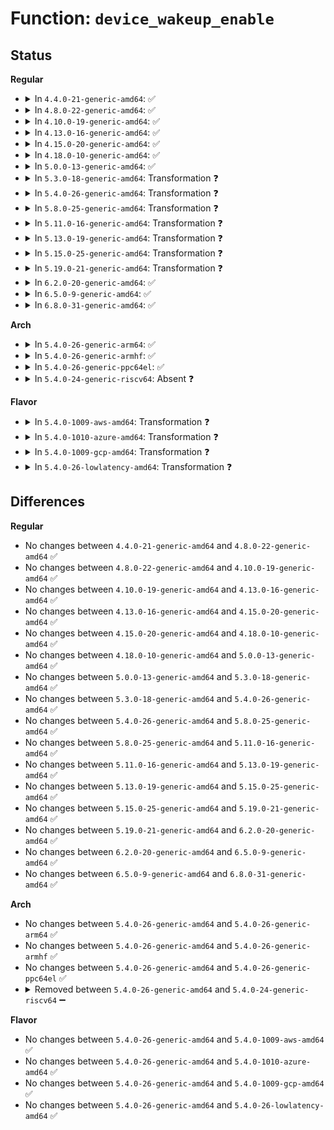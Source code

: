 # Function: <code>device_wakeup_enable</code>

## Status
<b>Regular</b>
<ul>
<li>
<details>
<summary>In <code>4.4.0-21-generic-amd64</code>: ✅</summary>

```c
int device_wakeup_enable(struct device * dev)
```

```json
{
  "name": "device_wakeup_enable",
  "collision_type": "Unique Global",
  "inline_type": "No",
  "funcs": [
    {
      "addr": 18446744071584465984,
      "name": "device_wakeup_enable",
      "external": true,
      "loc": "drivers/base/power/wakeup.c:259",
      "file": "drivers/base/power/wakeup.c",
      "inline": "seen, unknown",
      "caller_inline": [],
      "caller_func": [
        "drivers/base/power/wakeup.c:device_set_wakeup_enable",
        "drivers/usb/core/hcd-pci.c:usb_hcd_pci_probe",
        "drivers/usb/dwc2/hcd.c:dwc2_hcd_init",
        "drivers/usb/host/ehci-platform.c:ehci_platform_probe",
        "drivers/usb/host/ohci-platform.c:ohci_platform_probe"
      ]
    }
  ],
  "symbols": [
    {
      "addr": 18446744071584465984,
      "name": "device_wakeup_enable",
      "section": ".text",
      "bind": "STB_GLOBAL",
      "size": 199
    }
  ]
}
```
</details>
</li>
<li>
<details>
<summary>In <code>4.8.0-22-generic-amd64</code>: ✅</summary>

```c
int device_wakeup_enable(struct device * dev)
```

```json
{
  "name": "device_wakeup_enable",
  "collision_type": "Unique Global",
  "inline_type": "No",
  "funcs": [
    {
      "addr": 18446744071584802512,
      "name": "device_wakeup_enable",
      "external": true,
      "loc": "drivers/base/power/wakeup.c:261",
      "file": "drivers/base/power/wakeup.c",
      "inline": "seen, unknown",
      "caller_inline": [],
      "caller_func": [
        "drivers/base/power/wakeup.c:device_set_wakeup_enable",
        "drivers/usb/core/hcd-pci.c:usb_hcd_pci_probe",
        "drivers/usb/dwc2/hcd.c:dwc2_hcd_init",
        "drivers/usb/host/ehci-platform.c:ehci_platform_probe",
        "drivers/usb/host/ohci-platform.c:ohci_platform_probe"
      ]
    }
  ],
  "symbols": [
    {
      "addr": 18446744071584802512,
      "name": "device_wakeup_enable",
      "section": ".text",
      "bind": "STB_GLOBAL",
      "size": 228
    }
  ]
}
```
</details>
</li>
<li>
<details>
<summary>In <code>4.10.0-19-generic-amd64</code>: ✅</summary>

```c
int device_wakeup_enable(struct device * dev)
```

```json
{
  "name": "device_wakeup_enable",
  "collision_type": "Unique Global",
  "inline_type": "No",
  "funcs": [
    {
      "addr": 18446744071584994512,
      "name": "device_wakeup_enable",
      "external": true,
      "loc": "drivers/base/power/wakeup.c:261",
      "file": "drivers/base/power/wakeup.c",
      "inline": "seen, unknown",
      "caller_inline": [],
      "caller_func": [
        "drivers/base/power/wakeup.c:device_set_wakeup_enable",
        "drivers/usb/core/hcd-pci.c:usb_hcd_pci_probe",
        "drivers/usb/dwc2/hcd.c:dwc2_hcd_init",
        "drivers/usb/host/ehci-platform.c:ehci_platform_probe",
        "drivers/usb/host/ohci-platform.c:ohci_platform_probe"
      ]
    }
  ],
  "symbols": [
    {
      "addr": 18446744071584994512,
      "name": "device_wakeup_enable",
      "section": ".text",
      "bind": "STB_GLOBAL",
      "size": 228
    }
  ]
}
```
</details>
</li>
<li>
<details>
<summary>In <code>4.13.0-16-generic-amd64</code>: ✅</summary>

```c
int device_wakeup_enable(struct device * dev)
```

```json
{
  "name": "device_wakeup_enable",
  "collision_type": "Unique Global",
  "inline_type": "No",
  "funcs": [
    {
      "addr": 18446744071585079488,
      "name": "device_wakeup_enable",
      "external": true,
      "loc": "drivers/base/power/wakeup.c:263",
      "file": "drivers/base/power/wakeup.c",
      "inline": "seen, unknown",
      "caller_inline": [],
      "caller_func": [
        "drivers/base/power/wakeup.c:device_set_wakeup_enable",
        "drivers/usb/core/hcd-pci.c:usb_hcd_pci_probe",
        "drivers/usb/dwc2/hcd.c:dwc2_hcd_init",
        "drivers/usb/host/ehci-platform.c:ehci_platform_probe",
        "drivers/usb/host/ohci-platform.c:ohci_platform_probe"
      ]
    }
  ],
  "symbols": [
    {
      "addr": 18446744071585079488,
      "name": "device_wakeup_enable",
      "section": ".text",
      "bind": "STB_GLOBAL",
      "size": 228
    }
  ]
}
```
</details>
</li>
<li>
<details>
<summary>In <code>4.15.0-20-generic-amd64</code>: ✅</summary>

```c
int device_wakeup_enable(struct device * dev)
```

```json
{
  "name": "device_wakeup_enable",
  "collision_type": "Unique Global",
  "inline_type": "No",
  "funcs": [
    {
      "addr": 18446744071585502832,
      "name": "device_wakeup_enable",
      "external": true,
      "loc": "drivers/base/power/wakeup.c:263",
      "file": "drivers/base/power/wakeup.c",
      "inline": "seen, unknown",
      "caller_inline": [],
      "caller_func": [
        "drivers/base/power/wakeup.c:device_set_wakeup_enable",
        "drivers/usb/core/hcd-pci.c:usb_hcd_pci_probe",
        "drivers/usb/dwc2/hcd.c:dwc2_hcd_init",
        "drivers/usb/host/ehci-platform.c:ehci_platform_probe",
        "drivers/usb/host/ohci-platform.c:ohci_platform_probe"
      ]
    }
  ],
  "symbols": [
    {
      "addr": 18446744071585502832,
      "name": "device_wakeup_enable",
      "section": ".text",
      "bind": "STB_GLOBAL",
      "size": 228
    }
  ]
}
```
</details>
</li>
<li>
<details>
<summary>In <code>4.18.0-10-generic-amd64</code>: ✅</summary>

```c
int device_wakeup_enable(struct device * dev)
```

```json
{
  "name": "device_wakeup_enable",
  "collision_type": "Unique Global",
  "inline_type": "No",
  "funcs": [
    {
      "addr": 18446744071585747616,
      "name": "device_wakeup_enable",
      "external": true,
      "loc": "drivers/base/power/wakeup.c:267",
      "file": "drivers/base/power/wakeup.c",
      "inline": "seen, unknown",
      "caller_inline": [],
      "caller_func": [
        "drivers/base/power/wakeup.c:device_set_wakeup_enable",
        "drivers/usb/core/hcd-pci.c:usb_hcd_pci_probe",
        "drivers/usb/dwc2/hcd.c:dwc2_hcd_init",
        "drivers/usb/host/ehci-platform.c:ehci_platform_probe",
        "drivers/usb/host/ohci-platform.c:ohci_platform_probe"
      ]
    }
  ],
  "symbols": [
    {
      "addr": 18446744071585747616,
      "name": "device_wakeup_enable",
      "section": ".text",
      "bind": "STB_GLOBAL",
      "size": 280
    }
  ]
}
```
</details>
</li>
<li>
<details>
<summary>In <code>5.0.0-13-generic-amd64</code>: ✅</summary>

```c
int device_wakeup_enable(struct device * dev)
```

```json
{
  "name": "device_wakeup_enable",
  "collision_type": "Unique Global",
  "inline_type": "No",
  "funcs": [
    {
      "addr": 18446744071585880336,
      "name": "device_wakeup_enable",
      "external": true,
      "loc": "drivers/base/power/wakeup.c:273",
      "file": "drivers/base/power/wakeup.c",
      "inline": "seen, unknown",
      "caller_inline": [],
      "caller_func": [
        "drivers/pci/pci-acpi.c:pci_acpi_setup",
        "drivers/base/power/wakeup.c:device_set_wakeup_enable",
        "drivers/usb/core/hcd-pci.c:usb_hcd_pci_probe",
        "drivers/usb/dwc2/hcd.c:dwc2_hcd_init",
        "drivers/usb/host/ehci-platform.c:ehci_platform_probe",
        "drivers/usb/host/ohci-platform.c:ohci_platform_probe"
      ]
    }
  ],
  "symbols": [
    {
      "addr": 18446744071585880336,
      "name": "device_wakeup_enable",
      "section": ".text",
      "bind": "STB_GLOBAL",
      "size": 280
    }
  ]
}
```
</details>
</li>
<li>
<details>
<summary>In <code>5.3.0-18-generic-amd64</code>: Transformation ❓</summary>

```c
int device_wakeup_enable(struct device * dev)
```

```json
{
  "name": "device_wakeup_enable",
  "collision_type": "Unique Global",
  "inline_type": "No",
  "funcs": [
    {
      "addr": 0,
      "name": "device_wakeup_enable",
      "external": true,
      "loc": "drivers/base/power/wakeup.c:257",
      "file": "drivers/base/power/wakeup.c",
      "inline": "seen, unknown",
      "caller_inline": [],
      "caller_func": [
        "drivers/pci/pci-acpi.c:pci_acpi_setup",
        "drivers/base/power/wakeup.c:device_set_wakeup_enable",
        "drivers/usb/core/hcd-pci.c:usb_hcd_pci_probe",
        "drivers/usb/dwc2/hcd.c:dwc2_hcd_init",
        "drivers/usb/host/ehci-platform.c:ehci_platform_probe",
        "drivers/usb/host/ohci-platform.c:ohci_platform_probe"
      ]
    }
  ],
  "symbols": [
    {
      "addr": 18446744071586118768,
      "name": "device_wakeup_enable.cold",
      "section": ".text",
      "bind": "STB_LOCAL",
      "size": 20
    },
    {
      "addr": 18446744071586117424,
      "name": "device_wakeup_enable",
      "section": ".text",
      "bind": "STB_GLOBAL",
      "size": 281
    }
  ]
}
```
</details>
</li>
<li>
<details>
<summary>In <code>5.4.0-26-generic-amd64</code>: Transformation ❓</summary>

```c
int device_wakeup_enable(struct device * dev)
```

```json
{
  "name": "device_wakeup_enable",
  "collision_type": "Unique Global",
  "inline_type": "No",
  "funcs": [
    {
      "addr": 0,
      "name": "device_wakeup_enable",
      "external": true,
      "loc": "drivers/base/power/wakeup.c:277",
      "file": "drivers/base/power/wakeup.c",
      "inline": "seen, unknown",
      "caller_inline": [],
      "caller_func": [
        "drivers/pci/pci-acpi.c:pci_acpi_setup",
        "drivers/base/power/wakeup.c:device_set_wakeup_enable",
        "drivers/usb/core/hcd-pci.c:usb_hcd_pci_probe",
        "drivers/usb/dwc2/hcd.c:dwc2_hcd_init",
        "drivers/usb/host/ehci-platform.c:ehci_platform_probe",
        "drivers/usb/host/ohci-platform.c:ohci_platform_probe"
      ]
    }
  ],
  "symbols": [
    {
      "addr": 18446744071586266234,
      "name": "device_wakeup_enable.cold",
      "section": ".text",
      "bind": "STB_LOCAL",
      "size": 20
    },
    {
      "addr": 18446744071586264912,
      "name": "device_wakeup_enable",
      "section": ".text",
      "bind": "STB_GLOBAL",
      "size": 274
    }
  ]
}
```
</details>
</li>
<li>
<details>
<summary>In <code>5.8.0-25-generic-amd64</code>: Transformation ❓</summary>

```c
int device_wakeup_enable(struct device * dev)
```

```json
{
  "name": "device_wakeup_enable",
  "collision_type": "Unique Global",
  "inline_type": "No",
  "funcs": [
    {
      "addr": 0,
      "name": "device_wakeup_enable",
      "external": true,
      "loc": "drivers/base/power/wakeup.c:336",
      "file": "drivers/base/power/wakeup.c",
      "inline": "seen, unknown",
      "caller_inline": [],
      "caller_func": [
        "drivers/pci/pci-acpi.c:pci_acpi_setup",
        "drivers/base/power/wakeup.c:device_set_wakeup_enable",
        "drivers/usb/core/hcd-pci.c:usb_hcd_pci_probe",
        "drivers/usb/dwc2/hcd.c:dwc2_hcd_init",
        "drivers/usb/host/ehci-platform.c:ehci_platform_probe",
        "drivers/usb/host/ohci-platform.c:ohci_platform_probe"
      ]
    }
  ],
  "symbols": [
    {
      "addr": 18446744071587034957,
      "name": "device_wakeup_enable.cold",
      "section": ".text",
      "bind": "STB_LOCAL",
      "size": 20
    },
    {
      "addr": 18446744071587032992,
      "name": "device_wakeup_enable",
      "section": ".text",
      "bind": "STB_GLOBAL",
      "size": 274
    }
  ]
}
```
</details>
</li>
<li>
<details>
<summary>In <code>5.11.0-16-generic-amd64</code>: Transformation ❓</summary>

```c
int device_wakeup_enable(struct device * dev)
```

```json
{
  "name": "device_wakeup_enable",
  "collision_type": "Unique Global",
  "inline_type": "No",
  "funcs": [
    {
      "addr": 0,
      "name": "device_wakeup_enable",
      "external": true,
      "loc": "drivers/base/power/wakeup.c:336",
      "file": "drivers/base/power/wakeup.c",
      "inline": "seen, unknown",
      "caller_inline": [],
      "caller_func": [
        "drivers/pci/pci-acpi.c:pci_acpi_setup",
        "drivers/base/power/wakeup.c:device_set_wakeup_enable",
        "drivers/usb/core/hcd-pci.c:usb_hcd_pci_probe",
        "drivers/usb/dwc2/hcd.c:dwc2_hcd_init",
        "drivers/usb/host/ehci-platform.c:ehci_platform_probe",
        "drivers/usb/host/ohci-platform.c:ohci_platform_probe"
      ]
    }
  ],
  "symbols": [
    {
      "addr": 18446744071591489414,
      "name": "device_wakeup_enable.cold",
      "section": ".text",
      "bind": "STB_LOCAL",
      "size": 20
    },
    {
      "addr": 18446744071587116448,
      "name": "device_wakeup_enable",
      "section": ".text",
      "bind": "STB_GLOBAL",
      "size": 274
    }
  ]
}
```
</details>
</li>
<li>
<details>
<summary>In <code>5.13.0-19-generic-amd64</code>: Transformation ❓</summary>

```c
int device_wakeup_enable(struct device * dev)
```

```json
{
  "name": "device_wakeup_enable",
  "collision_type": "Unique Global",
  "inline_type": "No",
  "funcs": [
    {
      "addr": 0,
      "name": "device_wakeup_enable",
      "external": true,
      "loc": "drivers/base/power/wakeup.c:336",
      "file": "drivers/base/power/wakeup.c",
      "inline": "seen, unknown",
      "caller_inline": [],
      "caller_func": [
        "drivers/pci/pci-acpi.c:pci_acpi_setup",
        "drivers/base/power/wakeup.c:device_set_wakeup_enable",
        "drivers/usb/core/hcd-pci.c:usb_hcd_pci_probe",
        "drivers/usb/dwc2/hcd.c:dwc2_hcd_init",
        "drivers/usb/host/ehci-platform.c:ehci_platform_probe",
        "drivers/usb/host/ohci-platform.c:ohci_platform_probe"
      ]
    }
  ],
  "symbols": [
    {
      "addr": 18446744071591432429,
      "name": "device_wakeup_enable.cold",
      "section": ".text",
      "bind": "STB_LOCAL",
      "size": 20
    },
    {
      "addr": 18446744071587003360,
      "name": "device_wakeup_enable",
      "section": ".text",
      "bind": "STB_GLOBAL",
      "size": 274
    }
  ]
}
```
</details>
</li>
<li>
<details>
<summary>In <code>5.15.0-25-generic-amd64</code>: Transformation ❓</summary>

```c
int device_wakeup_enable(struct device * dev)
```

```json
{
  "name": "device_wakeup_enable",
  "collision_type": "Unique Global",
  "inline_type": "No",
  "funcs": [
    {
      "addr": 0,
      "name": "device_wakeup_enable",
      "external": true,
      "loc": "drivers/base/power/wakeup.c:337",
      "file": "drivers/base/power/wakeup.c",
      "inline": "seen, unknown",
      "caller_inline": [],
      "caller_func": [
        "drivers/pci/pci-acpi.c:pci_acpi_setup",
        "drivers/base/power/wakeup.c:device_set_wakeup_enable",
        "drivers/usb/core/hcd-pci.c:usb_hcd_pci_probe",
        "drivers/usb/dwc2/hcd.c:dwc2_hcd_init",
        "drivers/usb/host/ehci-platform.c:ehci_platform_probe",
        "drivers/usb/host/ohci-platform.c:ohci_platform_probe"
      ]
    }
  ],
  "symbols": [
    {
      "addr": 18446744071592492791,
      "name": "device_wakeup_enable.cold",
      "section": ".text",
      "bind": "STB_LOCAL",
      "size": 20
    },
    {
      "addr": 18446744071587569664,
      "name": "device_wakeup_enable",
      "section": ".text",
      "bind": "STB_GLOBAL",
      "size": 274
    }
  ]
}
```
</details>
</li>
<li>
<details>
<summary>In <code>5.19.0-21-generic-amd64</code>: Transformation ❓</summary>

```c
int device_wakeup_enable(struct device * dev)
```

```json
{
  "name": "device_wakeup_enable",
  "collision_type": "Unique Global",
  "inline_type": "No",
  "funcs": [
    {
      "addr": 0,
      "name": "device_wakeup_enable",
      "external": true,
      "loc": "drivers/base/power/wakeup.c:337",
      "file": "drivers/base/power/wakeup.c",
      "inline": "seen, unknown",
      "caller_inline": [],
      "caller_func": [
        "drivers/pci/pci-acpi.c:pci_acpi_setup",
        "drivers/base/power/wakeup.c:device_set_wakeup_enable",
        "drivers/usb/core/hcd-pci.c:usb_hcd_pci_probe",
        "drivers/usb/dwc2/hcd.c:dwc2_hcd_init",
        "drivers/usb/host/ehci-platform.c:ehci_platform_probe",
        "drivers/usb/host/ohci-platform.c:ohci_platform_probe"
      ]
    }
  ],
  "symbols": [
    {
      "addr": 18446744071594362862,
      "name": "device_wakeup_enable.cold",
      "section": ".text",
      "bind": "STB_LOCAL",
      "size": 20
    },
    {
      "addr": 18446744071588903792,
      "name": "device_wakeup_enable",
      "section": ".text",
      "bind": "STB_GLOBAL",
      "size": 288
    }
  ]
}
```
</details>
</li>
<li>
<details>
<summary>In <code>6.2.0-20-generic-amd64</code>: ✅</summary>

```c
int device_wakeup_enable(struct device * dev)
```

```json
{
  "name": "device_wakeup_enable",
  "collision_type": "Unique Global",
  "inline_type": "No",
  "funcs": [
    {
      "addr": 18446744071590415232,
      "name": "device_wakeup_enable",
      "external": true,
      "loc": "drivers/base/power/wakeup.c:337",
      "file": "drivers/base/power/wakeup.c",
      "inline": "seen, unknown",
      "caller_inline": [],
      "caller_func": [
        "kernel/time/alarmtimer.c:alarmtimer_rtc_add_device",
        "drivers/pci/pci-acpi.c:pci_acpi_setup",
        "drivers/acpi/scan.c:acpi_bus_scan_fixed",
        "drivers/acpi/button.c:acpi_button_add",
        "drivers/acpi/battery.c:acpi_battery_add",
        "drivers/base/power/wakeup.c:device_set_wakeup_enable",
        "drivers/mfd/max14577.c:max14577_i2c_probe",
        "drivers/mfd/max77843.c:max77843_probe",
        "drivers/mfd/max8925-i2c.c:max8925_probe",
        "drivers/mfd/max8997.c:max8997_i2c_probe",
        "drivers/mfd/max8998.c:max8998_i2c_probe",
        "drivers/mfd/tps6586x.c:tps6586x_irq_init",
        "drivers/usb/core/hcd-pci.c:usb_hcd_pci_probe",
        "drivers/usb/dwc2/hcd.c:dwc2_hcd_init",
        "drivers/usb/host/ehci-platform.c:ehci_platform_probe",
        "drivers/usb/host/ohci-platform.c:ohci_platform_probe",
        "drivers/rtc/rtc-cmos.c:cmos_do_probe",
        "drivers/i2c/i2c-core-base.c:i2c_device_probe",
        "drivers/power/supply/power_supply_core.c:__power_supply_register",
        "drivers/power/supply/charger-manager.c:charger_manager_probe"
      ]
    }
  ],
  "symbols": [
    {
      "addr": 18446744071590415232,
      "name": "device_wakeup_enable",
      "section": ".text",
      "bind": "STB_GLOBAL",
      "size": 305
    }
  ]
}
```
</details>
</li>
<li>
<details>
<summary>In <code>6.5.0-9-generic-amd64</code>: ✅</summary>

```c
int device_wakeup_enable(struct device * dev)
```

```json
{
  "name": "device_wakeup_enable",
  "collision_type": "Unique Global",
  "inline_type": "No",
  "funcs": [
    {
      "addr": 18446744071590734752,
      "name": "device_wakeup_enable",
      "external": true,
      "loc": "drivers/base/power/wakeup.c:332",
      "file": "drivers/base/power/wakeup.c",
      "inline": "seen, unknown",
      "caller_inline": [],
      "caller_func": [
        "kernel/time/alarmtimer.c:alarmtimer_rtc_add_device",
        "drivers/pci/pci-acpi.c:pci_acpi_setup",
        "drivers/acpi/scan.c:acpi_bus_scan_fixed",
        "drivers/acpi/button.c:acpi_button_add",
        "drivers/acpi/battery.c:acpi_battery_add",
        "drivers/base/power/wakeup.c:device_set_wakeup_enable",
        "drivers/mfd/max14577.c:max14577_i2c_probe",
        "drivers/mfd/max77843.c:max77843_probe",
        "drivers/mfd/max8925-i2c.c:max8925_probe",
        "drivers/mfd/max8997.c:max8997_i2c_probe",
        "drivers/mfd/max8998.c:max8998_i2c_probe",
        "drivers/mfd/tps6586x.c:tps6586x_irq_init",
        "drivers/usb/core/hcd-pci.c:usb_hcd_pci_probe",
        "drivers/usb/dwc2/hcd.c:dwc2_hcd_init",
        "drivers/usb/host/ehci-platform.c:ehci_platform_probe",
        "drivers/usb/host/ohci-platform.c:ohci_platform_probe",
        "drivers/rtc/rtc-cmos.c:cmos_do_probe",
        "drivers/i2c/i2c-core-base.c:i2c_device_probe",
        "drivers/power/supply/power_supply_core.c:__power_supply_register",
        "drivers/power/supply/charger-manager.c:charger_manager_probe"
      ]
    }
  ],
  "symbols": [
    {
      "addr": 18446744071590734752,
      "name": "device_wakeup_enable",
      "section": ".text",
      "bind": "STB_GLOBAL",
      "size": 305
    }
  ]
}
```
</details>
</li>
<li>
<details>
<summary>In <code>6.8.0-31-generic-amd64</code>: ✅</summary>

```c
int device_wakeup_enable(struct device * dev)
```

```json
{
  "name": "device_wakeup_enable",
  "collision_type": "Unique Global",
  "inline_type": "No",
  "funcs": [
    {
      "addr": 18446744071591096720,
      "name": "device_wakeup_enable",
      "external": true,
      "loc": "drivers/base/power/wakeup.c:332",
      "file": "drivers/base/power/wakeup.c",
      "inline": "seen, unknown",
      "caller_inline": [],
      "caller_func": [
        "kernel/time/alarmtimer.c:alarmtimer_rtc_add_device",
        "drivers/pci/pci-acpi.c:pci_acpi_setup",
        "drivers/acpi/scan.c:acpi_bus_scan_fixed",
        "drivers/acpi/button.c:acpi_button_add",
        "drivers/acpi/battery.c:acpi_battery_add",
        "drivers/base/power/wakeup.c:device_set_wakeup_enable",
        "drivers/mfd/max14577.c:max14577_i2c_probe",
        "drivers/mfd/max77843.c:max77843_probe",
        "drivers/mfd/max8925-i2c.c:max8925_probe",
        "drivers/mfd/max8997.c:max8997_i2c_probe",
        "drivers/mfd/max8998.c:max8998_i2c_probe",
        "drivers/mfd/tps6586x.c:tps6586x_irq_init",
        "drivers/usb/core/hcd-pci.c:usb_hcd_pci_probe",
        "drivers/usb/dwc2/hcd.c:dwc2_hcd_init",
        "drivers/usb/host/ehci-platform.c:ehci_platform_probe",
        "drivers/usb/host/ohci-platform.c:ohci_platform_probe",
        "drivers/rtc/rtc-cmos.c:cmos_do_probe",
        "drivers/i2c/i2c-core-base.c:i2c_device_probe",
        "drivers/power/supply/power_supply_core.c:__power_supply_register",
        "drivers/power/supply/charger-manager.c:charger_manager_probe"
      ]
    }
  ],
  "symbols": [
    {
      "addr": 18446744071591096720,
      "name": "device_wakeup_enable",
      "section": ".text",
      "bind": "STB_GLOBAL",
      "size": 305
    }
  ]
}
```
</details>
</li>
</ul>
<b>Arch</b>
<ul>
<li>
<details>
<summary>In <code>5.4.0-26-generic-arm64</code>: ✅</summary>

```c
int device_wakeup_enable(struct device * dev)
```

```json
{
  "name": "device_wakeup_enable",
  "collision_type": "Unique Global",
  "inline_type": "No",
  "funcs": [
    {
      "addr": 18446603336499088224,
      "name": "device_wakeup_enable",
      "external": true,
      "loc": "drivers/base/power/wakeup.c:277",
      "file": "drivers/base/power/wakeup.c",
      "inline": "seen, unknown",
      "caller_inline": [],
      "caller_func": [
        "drivers/pci/pci-acpi.c:pci_acpi_setup",
        "drivers/base/power/wakeup.c:device_set_wakeup_enable",
        "drivers/usb/core/hcd-pci.c:usb_hcd_pci_probe",
        "drivers/usb/dwc2/hcd.c:dwc2_hcd_init",
        "drivers/usb/host/ehci-orion.c:ehci_orion_drv_probe"
      ]
    }
  ],
  "symbols": [
    {
      "addr": 18446603336499088224,
      "name": "device_wakeup_enable",
      "section": ".text",
      "bind": "STB_GLOBAL",
      "size": 368
    }
  ]
}
```
</details>
</li>
<li>
<details>
<summary>In <code>5.4.0-26-generic-armhf</code>: ✅</summary>

```c
int device_wakeup_enable(struct device * dev)
```

```json
{
  "name": "device_wakeup_enable",
  "collision_type": "Unique Global",
  "inline_type": "No",
  "funcs": [
    {
      "addr": 3231640072,
      "name": "device_wakeup_enable",
      "external": true,
      "loc": "drivers/base/power/wakeup.c:277",
      "file": "drivers/base/power/wakeup.c",
      "inline": "seen, unknown",
      "caller_inline": [],
      "caller_func": [
        "drivers/base/power/wakeup.c:device_set_wakeup_enable",
        "drivers/usb/core/hcd-pci.c:usb_hcd_pci_probe",
        "drivers/usb/dwc2/hcd.c:dwc2_hcd_init",
        "drivers/usb/host/ehci-orion.c:ehci_orion_drv_probe",
        "drivers/usb/host/ehci-exynos.c:exynos_ehci_probe",
        "drivers/usb/host/ohci-hcd.c:ohci_hcd_tmio_drv_probe",
        "drivers/usb/host/ohci-hcd.c:ohci_hcd_sm501_drv_probe",
        "drivers/usb/host/ohci-exynos.c:exynos_ohci_probe",
        "drivers/usb/host/uhci-hcd.c:uhci_hcd_platform_probe",
        "drivers/usb/musb/musb_host.c:musb_host_setup"
      ]
    }
  ],
  "symbols": [
    {
      "addr": 3231640072,
      "name": "device_wakeup_enable",
      "section": ".text",
      "bind": "STB_GLOBAL",
      "size": 304
    }
  ]
}
```
</details>
</li>
<li>
<details>
<summary>In <code>5.4.0-26-generic-ppc64el</code>: ✅</summary>

```c
int device_wakeup_enable(struct device * dev)
```

```json
{
  "name": "device_wakeup_enable",
  "collision_type": "Unique Global",
  "inline_type": "No",
  "funcs": [
    {
      "addr": 13835058055292269808,
      "name": "device_wakeup_enable",
      "external": true,
      "loc": "drivers/base/power/wakeup.c:277",
      "file": "drivers/base/power/wakeup.c",
      "inline": "seen, unknown",
      "caller_inline": [],
      "caller_func": [
        "drivers/base/power/wakeup.c:device_set_wakeup_enable",
        "drivers/usb/core/hcd-pci.c:usb_hcd_pci_probe",
        "drivers/usb/dwc2/hcd.c:dwc2_hcd_init",
        "drivers/usb/host/ehci-hcd.c:ehci_hcd_ppc_of_probe"
      ]
    }
  ],
  "symbols": [
    {
      "addr": 13835058055292269808,
      "name": "device_wakeup_enable",
      "section": ".text",
      "bind": "STB_GLOBAL",
      "size": 484
    }
  ]
}
```
</details>
</li>
<li>
<details>
<summary>In <code>5.4.0-24-generic-riscv64</code>: Absent ❓</summary>

```json
{
  "name": "device_wakeup_enable",
  "collision_type": "Static Duplication",
  "inline_type": "Full",
  "funcs": [
    {
      "addr": 18446743936277232524,
      "name": "device_wakeup_enable",
      "external": false,
      "loc": "include/linux/pm_wakeup.h:138",
      "file": "drivers/usb/core/hcd-pci.c",
      "inline": "declared, inlined",
      "caller_inline": [
        "drivers/usb/core/hcd-pci.c:usb_hcd_pci_probe"
      ],
      "caller_func": []
    },
    {
      "addr": 18446743936277299344,
      "name": "device_wakeup_enable",
      "external": false,
      "loc": "include/linux/pm_wakeup.h:138",
      "file": "drivers/usb/dwc2/hcd.c",
      "inline": "declared, inlined",
      "caller_inline": [
        "drivers/usb/dwc2/hcd.c:dwc2_hcd_init"
      ],
      "caller_func": []
    }
  ],
  "symbols": []
}
```
</details>
</li>
</ul>
<b>Flavor</b>
<ul>
<li>
<details>
<summary>In <code>5.4.0-1009-aws-amd64</code>: Transformation ❓</summary>

```c
int device_wakeup_enable(struct device * dev)
```

```json
{
  "name": "device_wakeup_enable",
  "collision_type": "Unique Global",
  "inline_type": "No",
  "funcs": [
    {
      "addr": 0,
      "name": "device_wakeup_enable",
      "external": true,
      "loc": "drivers/base/power/wakeup.c:277",
      "file": "drivers/base/power/wakeup.c",
      "inline": "seen, unknown",
      "caller_inline": [],
      "caller_func": [
        "drivers/pci/pci-acpi.c:pci_acpi_setup",
        "drivers/base/power/wakeup.c:device_set_wakeup_enable",
        "drivers/usb/core/hcd-pci.c:usb_hcd_pci_probe",
        "drivers/usb/dwc2/hcd.c:dwc2_hcd_init",
        "drivers/usb/host/ehci-platform.c:ehci_platform_probe",
        "drivers/usb/host/ohci-platform.c:ohci_platform_probe"
      ]
    }
  ],
  "symbols": [
    {
      "addr": 18446744071586029482,
      "name": "device_wakeup_enable.cold",
      "section": ".text",
      "bind": "STB_LOCAL",
      "size": 20
    },
    {
      "addr": 18446744071586028224,
      "name": "device_wakeup_enable",
      "section": ".text",
      "bind": "STB_GLOBAL",
      "size": 223
    }
  ]
}
```
</details>
</li>
<li>
<details>
<summary>In <code>5.4.0-1010-azure-amd64</code>: Transformation ❓</summary>

```c
int device_wakeup_enable(struct device * dev)
```

```json
{
  "name": "device_wakeup_enable",
  "collision_type": "Unique Global",
  "inline_type": "No",
  "funcs": [
    {
      "addr": 0,
      "name": "device_wakeup_enable",
      "external": true,
      "loc": "drivers/base/power/wakeup.c:277",
      "file": "drivers/base/power/wakeup.c",
      "inline": "seen, unknown",
      "caller_inline": [],
      "caller_func": [
        "drivers/pci/pci-acpi.c:pci_acpi_setup",
        "drivers/base/power/wakeup.c:device_set_wakeup_enable",
        "drivers/usb/core/hcd-pci.c:usb_hcd_pci_probe"
      ]
    }
  ],
  "symbols": [
    {
      "addr": 18446744071585875498,
      "name": "device_wakeup_enable.cold",
      "section": ".text",
      "bind": "STB_LOCAL",
      "size": 20
    },
    {
      "addr": 18446744071585874192,
      "name": "device_wakeup_enable",
      "section": ".text",
      "bind": "STB_GLOBAL",
      "size": 262
    }
  ]
}
```
</details>
</li>
<li>
<details>
<summary>In <code>5.4.0-1009-gcp-amd64</code>: Transformation ❓</summary>

```c
int device_wakeup_enable(struct device * dev)
```

```json
{
  "name": "device_wakeup_enable",
  "collision_type": "Unique Global",
  "inline_type": "No",
  "funcs": [
    {
      "addr": 0,
      "name": "device_wakeup_enable",
      "external": true,
      "loc": "drivers/base/power/wakeup.c:277",
      "file": "drivers/base/power/wakeup.c",
      "inline": "seen, unknown",
      "caller_inline": [],
      "caller_func": [
        "drivers/pci/pci-acpi.c:pci_acpi_setup",
        "drivers/base/power/wakeup.c:device_set_wakeup_enable",
        "drivers/usb/core/hcd-pci.c:usb_hcd_pci_probe",
        "drivers/usb/dwc2/hcd.c:dwc2_hcd_init",
        "drivers/usb/host/ehci-platform.c:ehci_platform_probe",
        "drivers/usb/host/ohci-platform.c:ohci_platform_probe"
      ]
    }
  ],
  "symbols": [
    {
      "addr": 18446744071586216250,
      "name": "device_wakeup_enable.cold",
      "section": ".text",
      "bind": "STB_LOCAL",
      "size": 20
    },
    {
      "addr": 18446744071586214928,
      "name": "device_wakeup_enable",
      "section": ".text",
      "bind": "STB_GLOBAL",
      "size": 274
    }
  ]
}
```
</details>
</li>
<li>
<details>
<summary>In <code>5.4.0-26-lowlatency-amd64</code>: Transformation ❓</summary>

```c
int device_wakeup_enable(struct device * dev)
```

```json
{
  "name": "device_wakeup_enable",
  "collision_type": "Unique Global",
  "inline_type": "No",
  "funcs": [
    {
      "addr": 0,
      "name": "device_wakeup_enable",
      "external": true,
      "loc": "drivers/base/power/wakeup.c:277",
      "file": "drivers/base/power/wakeup.c",
      "inline": "seen, unknown",
      "caller_inline": [],
      "caller_func": [
        "drivers/pci/pci-acpi.c:pci_acpi_setup",
        "drivers/base/power/wakeup.c:device_set_wakeup_enable",
        "drivers/usb/core/hcd-pci.c:usb_hcd_pci_probe",
        "drivers/usb/dwc2/hcd.c:dwc2_hcd_init",
        "drivers/usb/host/ehci-platform.c:ehci_platform_probe",
        "drivers/usb/host/ohci-platform.c:ohci_platform_probe"
      ]
    }
  ],
  "symbols": [
    {
      "addr": 18446744071586325354,
      "name": "device_wakeup_enable.cold",
      "section": ".text",
      "bind": "STB_LOCAL",
      "size": 20
    },
    {
      "addr": 18446744071586324000,
      "name": "device_wakeup_enable",
      "section": ".text",
      "bind": "STB_GLOBAL",
      "size": 256
    }
  ]
}
```
</details>
</li>
</ul>

## Differences
<b>Regular</b>
<ul>
<li>
No changes between <code>4.4.0-21-generic-amd64</code> and <code>4.8.0-22-generic-amd64</code> ✅
</li>
<li>
No changes between <code>4.8.0-22-generic-amd64</code> and <code>4.10.0-19-generic-amd64</code> ✅
</li>
<li>
No changes between <code>4.10.0-19-generic-amd64</code> and <code>4.13.0-16-generic-amd64</code> ✅
</li>
<li>
No changes between <code>4.13.0-16-generic-amd64</code> and <code>4.15.0-20-generic-amd64</code> ✅
</li>
<li>
No changes between <code>4.15.0-20-generic-amd64</code> and <code>4.18.0-10-generic-amd64</code> ✅
</li>
<li>
No changes between <code>4.18.0-10-generic-amd64</code> and <code>5.0.0-13-generic-amd64</code> ✅
</li>
<li>
No changes between <code>5.0.0-13-generic-amd64</code> and <code>5.3.0-18-generic-amd64</code> ✅
</li>
<li>
No changes between <code>5.3.0-18-generic-amd64</code> and <code>5.4.0-26-generic-amd64</code> ✅
</li>
<li>
No changes between <code>5.4.0-26-generic-amd64</code> and <code>5.8.0-25-generic-amd64</code> ✅
</li>
<li>
No changes between <code>5.8.0-25-generic-amd64</code> and <code>5.11.0-16-generic-amd64</code> ✅
</li>
<li>
No changes between <code>5.11.0-16-generic-amd64</code> and <code>5.13.0-19-generic-amd64</code> ✅
</li>
<li>
No changes between <code>5.13.0-19-generic-amd64</code> and <code>5.15.0-25-generic-amd64</code> ✅
</li>
<li>
No changes between <code>5.15.0-25-generic-amd64</code> and <code>5.19.0-21-generic-amd64</code> ✅
</li>
<li>
No changes between <code>5.19.0-21-generic-amd64</code> and <code>6.2.0-20-generic-amd64</code> ✅
</li>
<li>
No changes between <code>6.2.0-20-generic-amd64</code> and <code>6.5.0-9-generic-amd64</code> ✅
</li>
<li>
No changes between <code>6.5.0-9-generic-amd64</code> and <code>6.8.0-31-generic-amd64</code> ✅
</li>
</ul>
<b>Arch</b>
<ul>
<li>
No changes between <code>5.4.0-26-generic-amd64</code> and <code>5.4.0-26-generic-arm64</code> ✅
</li>
<li>
No changes between <code>5.4.0-26-generic-amd64</code> and <code>5.4.0-26-generic-armhf</code> ✅
</li>
<li>
No changes between <code>5.4.0-26-generic-amd64</code> and <code>5.4.0-26-generic-ppc64el</code> ✅
</li>
<li>
<details>
<summary>Removed between <code>5.4.0-26-generic-amd64</code> and <code>5.4.0-24-generic-riscv64</code> ➖</summary>

```c
int device_wakeup_enable(struct device * dev)
```
</details>
</li>
</ul>
<b>Flavor</b>
<ul>
<li>
No changes between <code>5.4.0-26-generic-amd64</code> and <code>5.4.0-1009-aws-amd64</code> ✅
</li>
<li>
No changes between <code>5.4.0-26-generic-amd64</code> and <code>5.4.0-1010-azure-amd64</code> ✅
</li>
<li>
No changes between <code>5.4.0-26-generic-amd64</code> and <code>5.4.0-1009-gcp-amd64</code> ✅
</li>
<li>
No changes between <code>5.4.0-26-generic-amd64</code> and <code>5.4.0-26-lowlatency-amd64</code> ✅
</li>
</ul>
